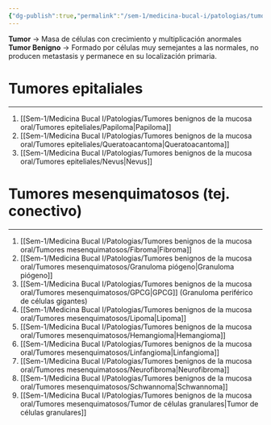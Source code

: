 ```yaml
---
{"dg-publish":true,"permalink":"/sem-1/medicina-bucal-i/patologias/tumores-benignos-de-la-mucosa-oral/tumores-benignos/"}
---
```


**Tumor** → Masa de células con crecimiento y multiplicación anormales
**Tumor Benigno** → Formado por células muy semejantes a las normales, no producen metastasis y permanece en su localización primaria.

# Tumores epitaliales 
---
1. [[Sem-1/Medicina Bucal I/Patologias/Tumores benignos de la mucosa oral/Tumores epiteliales/Papiloma\|Papiloma]]
2. [[Sem-1/Medicina Bucal I/Patologias/Tumores benignos de la mucosa oral/Tumores epiteliales/Queratoacantoma\|Queratoacantoma]]
3. [[Sem-1/Medicina Bucal I/Patologias/Tumores benignos de la mucosa oral/Tumores epiteliales/Nevus\|Nevus]]

# Tumores mesenquimatosos (tej. conectivo)
---
1. [[Sem-1/Medicina Bucal I/Patologias/Tumores benignos de la mucosa oral/Tumores mesenquimatosos/Fibroma\|Fibroma]]
2. [[Sem-1/Medicina Bucal I/Patologias/Tumores benignos de la mucosa oral/Tumores mesenquimatosos/Granuloma piógeno\|Granuloma piógeno]]
3. [[Sem-1/Medicina Bucal I/Patologias/Tumores benignos de la mucosa oral/Tumores mesenquimatosos/GPCG\|GPCG]] (Granuloma periférico de células gigantes)
4. [[Sem-1/Medicina Bucal I/Patologias/Tumores benignos de la mucosa oral/Tumores mesenquimatosos/Lipoma\|Lipoma]]
5. [[Sem-1/Medicina Bucal I/Patologias/Tumores benignos de la mucosa oral/Tumores mesenquimatosos/Hemangioma\|Hemangioma]]
6. [[Sem-1/Medicina Bucal I/Patologias/Tumores benignos de la mucosa oral/Tumores mesenquimatosos/Linfangioma\|Linfangioma]]
7. [[Sem-1/Medicina Bucal I/Patologias/Tumores benignos de la mucosa oral/Tumores mesenquimatosos/Neurofibroma\|Neurofibroma]]
8. [[Sem-1/Medicina Bucal I/Patologias/Tumores benignos de la mucosa oral/Tumores mesenquimatosos/Schwannoma\|Schwannoma]]
9. [[Sem-1/Medicina Bucal I/Patologias/Tumores benignos de la mucosa oral/Tumores mesenquimatosos/Tumor de células granulares\|Tumor de células granulares]]
